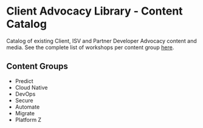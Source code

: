 # Client Advocacy Library - Content Catalog

Catalog of existing Client, ISV and Partner Developer Advocacy content and media. See the complete list of workshops per content group [here](content-catalog.md).

## Content Groups

* Predict
* Cloud Native 
* DevOps
* Secure
* Automate
* Migrate
* Platform Z
